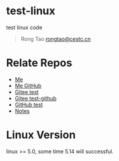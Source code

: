 # test-linux
test linux code

> Rong Tao <rongtao@cestc.cn>

# Relate Repos

* [Me](https://gitee.com/rtoax/test-linux)
* [Me GitHub](TODO)
* [Gitee test](https://gitee.com/rtoax/test)
* [Gitee test-github](https://gitee.com/rtoax/test-github)
* [GitHub test](https://github.com/Rtoax/test)
* [Notes](https://gitee.com/rtoax/notes)

# Linux Version

linux >= 5.0, some time 5.14 will successful.


